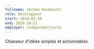 ```yaml
---
fullname: Jérôme Desboeufs
role: Développeur
start: 2014-03-10
end: 2016-10-21
employer: independent/octo
---
```


Chasseur d'idées simples et actionnables.
